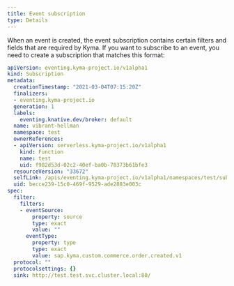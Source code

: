 ```yaml
---
title: Event subscription
type: Details
---
```


When an event is created, the event subscription contains certain filters and fields that are required by Kyma. If you want to subscribe to an event, you need to create a subscription that matches this format:

```yaml
apiVersion: eventing.kyma-project.io/v1alpha1
kind: Subscription
metadata:
  creationTimestamp: "2021-03-04T07:15:20Z"
  finalizers:
  - eventing.kyma-project.io
  generation: 1
  labels:
    eventing.knative.dev/broker: default
  name: vibrant-hellman
  namespace: test
  ownerReferences:
  - apiVersion: serverless.kyma-project.io/v1alpha1
    kind: Function
    name: test
    uid: f982d53d-02c2-40ef-ba0b-78373b61bfe3
  resourceVersion: "33672"
  selfLink: /apis/eventing.kyma-project.io/v1alpha1/namespaces/test/subscriptions/vibrant-hellman
  uid: becce239-15c0-469f-9529-ade2883e003c
spec:
  filter:
    filters:
    - eventSource:
        property: source
        type: exact
        value: ""
      eventType:
        property: type
        type: exact
        value: sap.kyma.custom.commerce.order.created.v1
  protocol: ""
  protocolsettings: {}
  sink: http://test.test.svc.cluster.local:80/
```